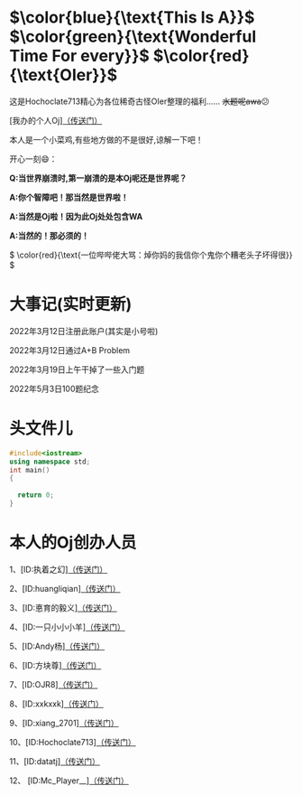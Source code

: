 # $\color{blue}{\text{This Is A}}$ $\color{green}{\text{Wonderful Time For every}}$ $\color{red}{\text{OIer}}$

这是Hochoclate713精心为各位稀奇古怪OIer整理的福利......
~~水题呢awa~~😕

[我办的个人Oj][（传送门）](https://hydro.ac/d/Hochoclate_713_OJ/)

本人是一个小菜鸡,有些地方做的不是很好,谅解一下吧！

开心一刻😄：

**Q:当世界崩溃时,第一崩溃的是本Oj呢还是世界呢？**

**A:你个智障吧！那当然是世界啦！**

**A:当然是Oj啦！因为此Oj处处包含WA**

**A:当然的！那必须的！**

$ \color{red}{\text{一位哔哔佬大骂：焯你妈的我信你个鬼你个糟老头子坏得很}} $

# 大事记(实时更新)

2022年3月12日注册此账户(其实是小号啦)

2022年3月12日通过A+B Problem

2022年3月19日上午干掉了一些入门题

2022年5月3日100题纪念

# 头文件儿

```cpp
#include<iostream>
using namespace std;
int main()
{
  
  return 0;
}
```

# 本人的Oj创办人员

1、[ID:执着之幻][（传送门）](https://www.luogu.com.cn/user/282791)

2、[ID:huangliqian][（传送门）](https://www.luogu.com.cn/user/://www.luogu.com.cn/user/382670)

3、[ID:悳育的毅义][（传送门）](https://www.luogu.com.cn/user/282486)

4、[ID:一只小小小羊][（传送门）](https://www.luogu.com.cn/user/520254#main)

5、[ID:Andy杨][（传送门）](https://www.luogu.com.cn/user/499304#main)

6、[ID:方块尊][（传送门）](https://www.luogu.com.cn/user/521084)

7、[ID:OJR8][（传送门）](https://www.luogu.com.cn/user/574952)

8、[ID:xxkxxk][（传送门）](https://www.luogu.com.cn/user/484434)

9、[ID:xiang_2701][（传送门）](https://www.luogu.com.cn/user/732756)

10、[ID:Hochoclate713][（传送门）](https://www.luogu.com.cn/user/695216)

11、[ID:datatj][（传送门）](https://www.luogu.com.cn/user/733081)

12、 [ID:Mc_Player__][（传送门）](https://www.luogu.com.cn/user/418233)
